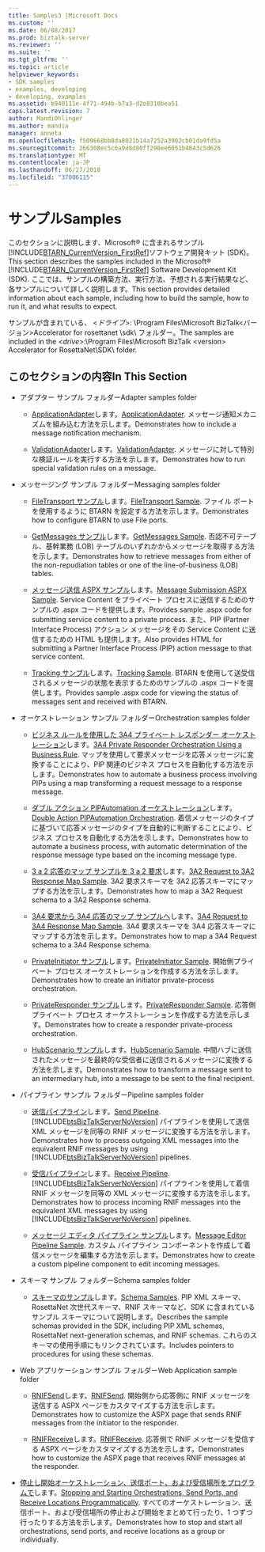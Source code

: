 ```yaml
---
title: Samples3 |Microsoft Docs
ms.custom: ''
ms.date: 06/08/2017
ms.prod: biztalk-server
ms.reviewer: ''
ms.suite: ''
ms.tgt_pltfrm: ''
ms.topic: article
helpviewer_keywords:
- SDK samples
- examples, developing
- developing, examples
ms.assetid: b940111e-4f71-494b-b7a3-d2e8310bea51
caps.latest.revision: 7
author: MandiOhlinger
ms.author: mandia
manager: anneta
ms.openlocfilehash: f509668bb8da8021b14a7252a3902cb01da9fd5a
ms.sourcegitcommit: 266308ec5c6a9d8d80ff298ee6051b4843c5d626
ms.translationtype: MT
ms.contentlocale: ja-JP
ms.lasthandoff: 06/27/2018
ms.locfileid: "37006115"
---
```

# <a name="samples"></a><span data-ttu-id="b5a8b-102">サンプル</span><span class="sxs-lookup"><span data-stu-id="b5a8b-102">Samples</span></span>
<span data-ttu-id="b5a8b-103">このセクションに説明します、Microsoft® に含まれるサンプル[!INCLUDE[BTARN_CurrentVersion_FirstRef](../../includes/btarn-currentversion-firstref-md.md)]ソフトウェア開発キット (SDK)。</span><span class="sxs-lookup"><span data-stu-id="b5a8b-103">This section describes the samples included in the Microsoft® [!INCLUDE[BTARN_CurrentVersion_FirstRef](../../includes/btarn-currentversion-firstref-md.md)] Software Development Kit (SDK).</span></span> <span data-ttu-id="b5a8b-104">ここでは、サンプルの構築方法、実行方法、予想される実行結果など、各サンプルについて詳しく説明します。</span><span class="sxs-lookup"><span data-stu-id="b5a8b-104">This section provides detailed information about each sample, including how to build the sample, how to run it, and what results to expect.</span></span>  

 <span data-ttu-id="b5a8b-105">サンプルが含まれている、 \<*ドライブ*\>: \Program Files\\Microsoft BizTalk\<バージョン\>Accelerator for rosettanet \sdk\ フォルダー。</span><span class="sxs-lookup"><span data-stu-id="b5a8b-105">The samples are included in the \<*drive*\>:\Program Files\\Microsoft  BizTalk \<version\> Accelerator for RosettaNet\SDK\ folder.</span></span>  

## <a name="in-this-section"></a><span data-ttu-id="b5a8b-106">このセクションの内容</span><span class="sxs-lookup"><span data-stu-id="b5a8b-106">In This Section</span></span>  

- <span data-ttu-id="b5a8b-107">アダプター サンプル フォルダー</span><span class="sxs-lookup"><span data-stu-id="b5a8b-107">Adapter samples folder</span></span>  

  -   <span data-ttu-id="b5a8b-108">[ApplicationAdapter](../../adapters-and-accelerators/accelerator-rosettanet/applicationadapter.md)します。</span><span class="sxs-lookup"><span data-stu-id="b5a8b-108">[ApplicationAdapter](../../adapters-and-accelerators/accelerator-rosettanet/applicationadapter.md).</span></span> <span data-ttu-id="b5a8b-109">メッセージ通知メカニズムを組み込む方法を示します。</span><span class="sxs-lookup"><span data-stu-id="b5a8b-109">Demonstrates how to include a message notification mechanism.</span></span>  

  -   <span data-ttu-id="b5a8b-110">[ValidationAdapter](../../adapters-and-accelerators/accelerator-rosettanet/validationadapter.md)します。</span><span class="sxs-lookup"><span data-stu-id="b5a8b-110">[ValidationAdapter](../../adapters-and-accelerators/accelerator-rosettanet/validationadapter.md).</span></span> <span data-ttu-id="b5a8b-111">メッセージに対して特別な検証ルールを実行する方法を示します。</span><span class="sxs-lookup"><span data-stu-id="b5a8b-111">Demonstrates how to run special validation rules on a message.</span></span>  

- <span data-ttu-id="b5a8b-112">メッセージング サンプル フォルダー</span><span class="sxs-lookup"><span data-stu-id="b5a8b-112">Messaging samples folder</span></span>  

  -   <span data-ttu-id="b5a8b-113">[FileTransport サンプル](../../adapters-and-accelerators/accelerator-rosettanet/filetransport-sample.md)します。</span><span class="sxs-lookup"><span data-stu-id="b5a8b-113">[FileTransport Sample](../../adapters-and-accelerators/accelerator-rosettanet/filetransport-sample.md).</span></span> <span data-ttu-id="b5a8b-114">ファイル ポートを使用するように BTARN を設定する方法を示します。</span><span class="sxs-lookup"><span data-stu-id="b5a8b-114">Demonstrates how to configure BTARN to use File ports.</span></span>  

  -   <span data-ttu-id="b5a8b-115">[GetMessages サンプル](../../adapters-and-accelerators/accelerator-rosettanet/getmessages-sample.md)します。</span><span class="sxs-lookup"><span data-stu-id="b5a8b-115">[GetMessages Sample](../../adapters-and-accelerators/accelerator-rosettanet/getmessages-sample.md).</span></span> <span data-ttu-id="b5a8b-116">否認不可テーブル、基幹業務 (LOB) テーブルのいずれかからメッセージを取得する方法を示します。</span><span class="sxs-lookup"><span data-stu-id="b5a8b-116">Demonstrates how to retrieve messages from either of the non-repudiation tables or one of the line-of-business (LOB) tables.</span></span>  

  -   <span data-ttu-id="b5a8b-117">[メッセージ送信 ASPX サンプル](../../adapters-and-accelerators/accelerator-rosettanet/message-submission-aspx-sample.md)します。</span><span class="sxs-lookup"><span data-stu-id="b5a8b-117">[Message Submission ASPX Sample](../../adapters-and-accelerators/accelerator-rosettanet/message-submission-aspx-sample.md).</span></span> <span data-ttu-id="b5a8b-118">Service Content をプライベート プロセスに送信するためのサンプルの .aspx コードを提供します。</span><span class="sxs-lookup"><span data-stu-id="b5a8b-118">Provides sample .aspx code for submitting service content to a private process.</span></span> <span data-ttu-id="b5a8b-119">また、PIP (Partner Interface Process) アクション メッセージをその Service Content に送信するための HTML も提供します。</span><span class="sxs-lookup"><span data-stu-id="b5a8b-119">Also provides HTML for submitting a Partner Interface Process (PIP) action message to that service content.</span></span>  

  -   <span data-ttu-id="b5a8b-120">[Tracking サンプル](../../adapters-and-accelerators/accelerator-rosettanet/tracking-sample.md)します。</span><span class="sxs-lookup"><span data-stu-id="b5a8b-120">[Tracking Sample](../../adapters-and-accelerators/accelerator-rosettanet/tracking-sample.md).</span></span> <span data-ttu-id="b5a8b-121">BTARN を使用して送受信されるメッセージの状態を表示するためのサンプルの .aspx コードを提供します。</span><span class="sxs-lookup"><span data-stu-id="b5a8b-121">Provides sample .aspx code for viewing the status of messages sent and received with BTARN.</span></span>  

- <span data-ttu-id="b5a8b-122">オーケストレーション サンプル フォルダー</span><span class="sxs-lookup"><span data-stu-id="b5a8b-122">Orchestration samples folder</span></span>  

  -   <span data-ttu-id="b5a8b-123">[ビジネス ルールを使用した 3A4 プライベート レスポンダー オーケストレーション](../../adapters-and-accelerators/accelerator-rosettanet/3a4-private-responder-orchestration-using-a-business-rule.md)します。</span><span class="sxs-lookup"><span data-stu-id="b5a8b-123">[3A4 Private Responder Orchestration Using a Business Rule](../../adapters-and-accelerators/accelerator-rosettanet/3a4-private-responder-orchestration-using-a-business-rule.md).</span></span> <span data-ttu-id="b5a8b-124">マップを使用して要求メッセージを応答メッセージに変換することにより、PIP 関連のビジネス プロセスを自動化する方法を示します。</span><span class="sxs-lookup"><span data-stu-id="b5a8b-124">Demonstrates how to automate a business process involving PIPs using a map transforming a request message to a response message.</span></span>  

  -   <span data-ttu-id="b5a8b-125">[ダブル アクション PIPAutomation オーケストレーション](../../adapters-and-accelerators/accelerator-rosettanet/double-action-pipautomation-orchestration.md)します。</span><span class="sxs-lookup"><span data-stu-id="b5a8b-125">[Double Action PIPAutomation Orchestration](../../adapters-and-accelerators/accelerator-rosettanet/double-action-pipautomation-orchestration.md).</span></span> <span data-ttu-id="b5a8b-126">着信メッセージのタイプに基づいて応答メッセージのタイプを自動的に判断することにより、ビジネス プロセスを自動化する方法を示します。</span><span class="sxs-lookup"><span data-stu-id="b5a8b-126">Demonstrates how to automate a business process, with automatic determination of the response message type based on the incoming message type.</span></span>  

  -   <span data-ttu-id="b5a8b-127">[3 a 2 応答のマップ サンプルを 3 a 2 要求](../../adapters-and-accelerators/accelerator-rosettanet/3a2-request-to-3a2-response-map-sample.md)します。</span><span class="sxs-lookup"><span data-stu-id="b5a8b-127">[3A2 Request to 3A2 Response Map Sample](../../adapters-and-accelerators/accelerator-rosettanet/3a2-request-to-3a2-response-map-sample.md).</span></span> <span data-ttu-id="b5a8b-128">3A2 要求スキーマを 3A2 応答スキーマにマップする方法を示します。</span><span class="sxs-lookup"><span data-stu-id="b5a8b-128">Demonstrates how to map a 3A2 Request schema to a 3A2 Response schema.</span></span>  

  -   <span data-ttu-id="b5a8b-129">[3A4 要求から 3A4 応答のマップ サンプルへ](../../adapters-and-accelerators/accelerator-rosettanet/3a4-request-to-3a4-response-map-sample.md)します。</span><span class="sxs-lookup"><span data-stu-id="b5a8b-129">[3A4 Request to 3A4 Response Map Sample](../../adapters-and-accelerators/accelerator-rosettanet/3a4-request-to-3a4-response-map-sample.md).</span></span> <span data-ttu-id="b5a8b-130">3A4 要求スキーマを 3A4 応答スキーマにマップする方法を示します。</span><span class="sxs-lookup"><span data-stu-id="b5a8b-130">Demonstrates how to map a 3A4 Request schema to a 3A4 Response schema.</span></span>  

  -   <span data-ttu-id="b5a8b-131">[PrivateInitiator サンプル](../../adapters-and-accelerators/accelerator-rosettanet/privateinitiator-sample.md)します。</span><span class="sxs-lookup"><span data-stu-id="b5a8b-131">[PrivateInitiator Sample](../../adapters-and-accelerators/accelerator-rosettanet/privateinitiator-sample.md).</span></span> <span data-ttu-id="b5a8b-132">開始側プライベート プロセス オーケストレーションを作成する方法を示します。</span><span class="sxs-lookup"><span data-stu-id="b5a8b-132">Demonstrates how to create an initiator private-process orchestration.</span></span>  

  -   <span data-ttu-id="b5a8b-133">[PrivateResponder サンプル](../../adapters-and-accelerators/accelerator-rosettanet/privateresponder-sample.md)します。</span><span class="sxs-lookup"><span data-stu-id="b5a8b-133">[PrivateResponder Sample](../../adapters-and-accelerators/accelerator-rosettanet/privateresponder-sample.md).</span></span> <span data-ttu-id="b5a8b-134">応答側プライベート プロセス オーケストレーションを作成する方法を示します。</span><span class="sxs-lookup"><span data-stu-id="b5a8b-134">Demonstrates how to create a responder private-process orchestration.</span></span>  

  -   <span data-ttu-id="b5a8b-135">[HubScenario サンプル](../../adapters-and-accelerators/accelerator-rosettanet/hubscenario-sample.md)します。</span><span class="sxs-lookup"><span data-stu-id="b5a8b-135">[HubScenario Sample](../../adapters-and-accelerators/accelerator-rosettanet/hubscenario-sample.md).</span></span> <span data-ttu-id="b5a8b-136">中間ハブに送信されたメッセージを最終的な受信者に送信されるメッセージに変換する方法を示します。</span><span class="sxs-lookup"><span data-stu-id="b5a8b-136">Demonstrates how to transform a message sent to an intermediary hub, into a message to be sent to the final recipient.</span></span>  

- <span data-ttu-id="b5a8b-137">パイプライン サンプル フォルダー</span><span class="sxs-lookup"><span data-stu-id="b5a8b-137">Pipeline samples folder</span></span>  

  - <span data-ttu-id="b5a8b-138">[送信パイプライン](../../adapters-and-accelerators/accelerator-rosettanet/send-pipeline.md)します。</span><span class="sxs-lookup"><span data-stu-id="b5a8b-138">[Send Pipeline](../../adapters-and-accelerators/accelerator-rosettanet/send-pipeline.md).</span></span> <span data-ttu-id="b5a8b-139">[!INCLUDE[btsBizTalkServerNoVersion](../../includes/btsbiztalkservernoversion-md.md)] パイプラインを使用して送信 XML メッセージを同等の RNIF メッセージに変換する方法を示します。</span><span class="sxs-lookup"><span data-stu-id="b5a8b-139">Demonstrates how to process outgoing XML messages into the equivalent RNIF messages by using [!INCLUDE[btsBizTalkServerNoVersion](../../includes/btsbiztalkservernoversion-md.md)] pipelines.</span></span>  

  - <span data-ttu-id="b5a8b-140">[受信パイプライン](../../adapters-and-accelerators/accelerator-rosettanet/receive-pipeline.md)します。</span><span class="sxs-lookup"><span data-stu-id="b5a8b-140">[Receive Pipeline](../../adapters-and-accelerators/accelerator-rosettanet/receive-pipeline.md).</span></span> <span data-ttu-id="b5a8b-141">[!INCLUDE[btsBizTalkServerNoVersion](../../includes/btsbiztalkservernoversion-md.md)] パイプラインを使用して着信 RNIF メッセージを同等の XML メッセージに変換する方法を示します。</span><span class="sxs-lookup"><span data-stu-id="b5a8b-141">Demonstrates how to process incoming RNIF messages into the equivalent XML messages by using [!INCLUDE[btsBizTalkServerNoVersion](../../includes/btsbiztalkservernoversion-md.md)] pipelines.</span></span>  

  - <span data-ttu-id="b5a8b-142">[メッセージ エディタ パイプライン サンプル](../../adapters-and-accelerators/accelerator-rosettanet/message-editor-pipeline-sample.md)します。</span><span class="sxs-lookup"><span data-stu-id="b5a8b-142">[Message Editor Pipeline Sample](../../adapters-and-accelerators/accelerator-rosettanet/message-editor-pipeline-sample.md).</span></span> <span data-ttu-id="b5a8b-143">カスタム パイプライン コンポーネントを作成して着信メッセージを編集する方法を示します。</span><span class="sxs-lookup"><span data-stu-id="b5a8b-143">Demonstrates how to create a custom pipeline component to edit incoming messages.</span></span>  

- <span data-ttu-id="b5a8b-144">スキーマ サンプル フォルダー</span><span class="sxs-lookup"><span data-stu-id="b5a8b-144">Schema samples folder</span></span>  

  -   <span data-ttu-id="b5a8b-145">[スキーマのサンプル](../../adapters-and-accelerators/accelerator-rosettanet/schema-samples.md)します。</span><span class="sxs-lookup"><span data-stu-id="b5a8b-145">[Schema Samples](../../adapters-and-accelerators/accelerator-rosettanet/schema-samples.md).</span></span> <span data-ttu-id="b5a8b-146">PIP XML スキーマ、RosettaNet 次世代スキーマ、RNIF スキーマなど、SDK に含まれているサンプル スキーマについて説明します。</span><span class="sxs-lookup"><span data-stu-id="b5a8b-146">Describes the sample schemas provided in the SDK, including PIP XML schemas, RosettaNet next-generation schemas, and RNIF schemas.</span></span> <span data-ttu-id="b5a8b-147">これらのスキーマの使用手順にもリンクされています。</span><span class="sxs-lookup"><span data-stu-id="b5a8b-147">Includes pointers to procedures for using these schemas.</span></span>  

- <span data-ttu-id="b5a8b-148">Web アプリケーション サンプル フォルダー</span><span class="sxs-lookup"><span data-stu-id="b5a8b-148">Web Application sample folder</span></span>  

  -   <span data-ttu-id="b5a8b-149">[RNIFSend](../../adapters-and-accelerators/accelerator-rosettanet/rnifsend.md)します。</span><span class="sxs-lookup"><span data-stu-id="b5a8b-149">[RNIFSend](../../adapters-and-accelerators/accelerator-rosettanet/rnifsend.md).</span></span> <span data-ttu-id="b5a8b-150">開始側から応答側に RNIF メッセージを送信する ASPX ページをカスタマイズする方法を示します。</span><span class="sxs-lookup"><span data-stu-id="b5a8b-150">Demonstrates how to customize the ASPX page that sends RNIF messages from the initiator to the responder.</span></span>  

  -   <span data-ttu-id="b5a8b-151">[RNIFReceive](../../adapters-and-accelerators/accelerator-rosettanet/rnifreceive.md)します。</span><span class="sxs-lookup"><span data-stu-id="b5a8b-151">[RNIFReceive](../../adapters-and-accelerators/accelerator-rosettanet/rnifreceive.md).</span></span> <span data-ttu-id="b5a8b-152">応答側で RNIF メッセージを受信する ASPX ページをカスタマイズする方法を示します。</span><span class="sxs-lookup"><span data-stu-id="b5a8b-152">Demonstrates how to customize the ASPX page that receives RNIF messages at the responder.</span></span>  

- <span data-ttu-id="b5a8b-153">[停止し開始オーケストレーション、送信ポート、および受信場所をプログラムで](../../adapters-and-accelerators/accelerator-rosettanet/code-to-stop-and-start-orchestrations-send-ports-and-receive-locations.md)します。</span><span class="sxs-lookup"><span data-stu-id="b5a8b-153">[Stopping and Starting Orchestrations, Send Ports, and Receive Locations Programmatically](../../adapters-and-accelerators/accelerator-rosettanet/code-to-stop-and-start-orchestrations-send-ports-and-receive-locations.md).</span></span> <span data-ttu-id="b5a8b-154">すべてのオーケストレーション、送信ポート、および受信場所の停止および開始をまとめて行ったり、1 つずつ行ったりする方法を示します。</span><span class="sxs-lookup"><span data-stu-id="b5a8b-154">Demonstrates how to stop and start all orchestrations, send ports, and receive locations as a group or individually.</span></span>
